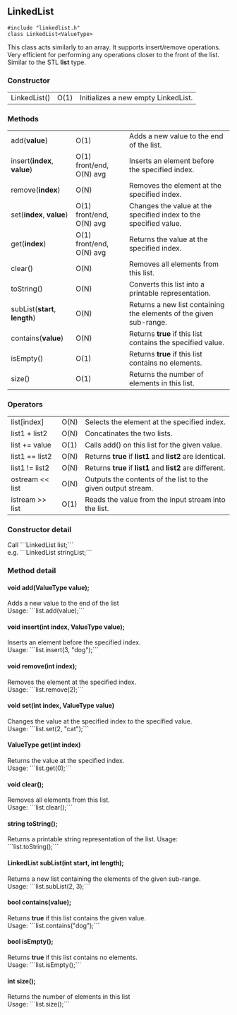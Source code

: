 <h2>LinkedList</h2>

```#include "linkedlist.h"```<br>
```class LinkedList<ValueType>```<br>
<p>This class acts similarly to an array. It supports insert/remove operations. Very efficient for performing any operations closer to the front of the list. Similar to the STL <b>list</b> type.</p>

<h3>Constructor</h3>
<table>
<tr>
  <td>LinkedList()</td>
  <td>O(1)</td>
  <td>Initializes a new empty LinkedList. </td>
</tr>
</table>

<h3>Methods</h3>
<table>
<tr>
  <td>add(<b>value</b>)</td>
  <td>O(1)</td>
  <td>Adds a new value to the end of the list.</td>
</tr>
<tr>
  <td>insert(<b>index</b>, <b>value</b>)</td>
  <td>O(1) front/end, O(N) avg</td>
  <td>Inserts an element before the specified index.</td>
</tr>
<tr>
  <td>remove(<b>index</b>)</td>
  <td>O(N)</td>
  <td>Removes the element at the specified index.</td>
</tr>
<tr>
  <td>set(<b>index</b>, <b>value</b>)</td>
  <td>O(1) front/end, O(N) avg</td>
  <td>Changes the value at the specified index to the specified value.</td>
</tr>
<tr>
  <td>get(<b>index</b>)</td>
  <td>O(1) front/end, O(N) avg</td>
  <td>Returns the value at the specified index.</td>
</tr>
<tr>
  <td>clear()</td>
  <td>O(N)</td>
  <td>Removes all elements from this list.</td>
</tr>
<tr>
  <td>toString()</td>
  <td>O(N)</td>
  <td>Converts this list into a printable representation.</td>
</tr>
<tr>
  <td>subList(<b>start</b>, <b>length</b>)</td>
  <td>O(N)</td>
  <td>Returns a new list containing the elements of the given sub-range.</td>
</tr>
<tr>
  <td>contains(<b>value</b>)</td>
  <td>O(N)</td>
  <td>Returns <b>true</b> if this list contains the specified value.</td>
</tr>
<tr>
  <td>isEmpty()</td>
  <td>O(1)</td>
  <td>Returns <b>true</b> if this list contains no elements.
</tr>
<tr>
  <td>size()</td>
  <td>O(1)</td>
  <td>Returns the number of elements in this list.</td>
</tr>
</table>
<h3>Operators</h3>
<table>
<tr>
  <td>list[index]</td>
  <td>O(N)</td>
  <td>Selects the element at the specified index.</td>
</tr>
<tr>
  <td>list1 + list2</td>
  <td>O(N)</td>
  <td>Concatinates the two lists.</td>
</tr>
<tr>
  <td>list += value</td>
  <td>O(1)</td>
  <td>Calls add() on this list for the given value.</td>
</tr>
<tr>
  <td>list1 == list2</td>
  <td>O(N)</td>
  <td>Returns <b>true</b> if <b>list1</b> and <b>list2</b> are identical.</td>
</tr>
<tr>
  <td>list1 != list2</td>
  <td>O(N)</td>
  <td>Returns <b>true</b> if <b>list1</b> and <b>list2</b> are different.</b>
</tr>
<tr>
  <td>ostream << list</td>
  <td>O(N)</td>
  <td>Outputs the contents of the list to the given output stream.</td>
</tr>
<tr>
  <td>istream >> list</td>
  <td>O(1)</td>
  <td>Reads the value from the input stream into the list.</td>
</tr>
</table>

<h3>Constructor detail</h3>
Call ```LinkedList<ValueType> list;```<br>
e.g. ```LinkedList<string> stringList;```

<h3>Method detail</h3>
<h4>void add(ValueType value);</h4>
Adds a new value to the end of the list<br>
Usage: ```list.add(value);```
<h4>void insert(int index, ValueType value);</h4>
Inserts an element before the specified index.<br>
Usage: ```list.insert(3, "dog");```
<h4>void remove(int index);</h4>
Removes the element at the specified index.<br>
Usage: ```list.remove(2);```
<h4>void set(int index, ValueType value)</h4>
Changes the value at the specified index to the specified value.<br>
Usage: ```list.set(2, "cat");```
<h4>ValueType get(int index)</h4>
Returns the value at the specified index.<br>
Usage: ```list.get(0);```
<h4>void clear();</h4>
Removes all elements from this list.<br>
Usage: ```list.clear();```
<h4>string toString();</h4>
Returns a printable string representation of the list.
Usage: ```list.toString();```
<h4>LinkedList<ValueType> subList(int start, int length);</h4>
Returns a new list containing the elements of the given sub-range.<br>
Usage: ```list.subList(2, 3);```
<h4>bool contains(value);</h4>
Returns <b>true</b> if this list contains the given value.<br>
Usage: ```list.contains("dog");```
<h4>bool isEmpty();</h4>
Returns <b>true</b> if this list contains no elements.<br>
Usage: ```list.isEmpty();```
<h4>int size();</h4>
Returns the number of elements in this list<br>
Usage: ```list.size();```